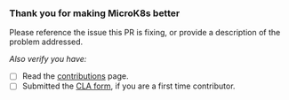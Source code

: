 ### Thank you for making MicroK8s better

Please reference the issue this PR is fixing, or provide a description of the problem addressed.

*Also verify you have:*
* [ ] Read the [contributions](https://github.com/ubuntu/microk8s/blob/master/CONTRIBUTING.md) page.
* [ ] Submitted the [CLA form](https://ubuntu.com/legal/contributors/agreement), if you are a first time contributor.